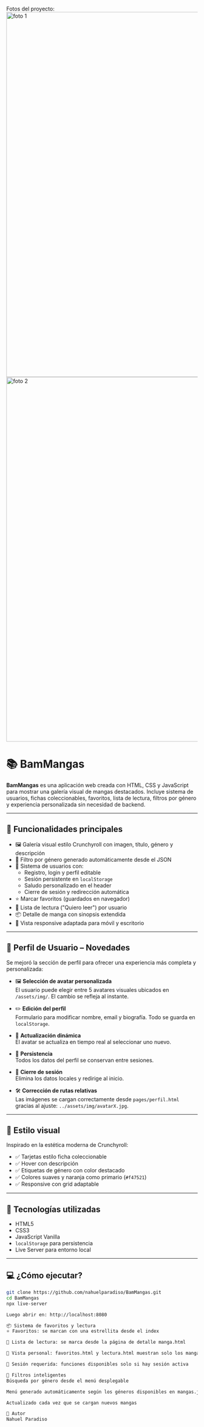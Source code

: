 Fotos del proyecto:
<img width="1903" height="961" alt="foto 1" src="https://github.com/user-attachments/assets/8a860cba-ce78-49c0-825c-a153107e86a8" />
<img width="1904" height="960" alt="foto 2" src="https://github.com/user-attachments/assets/a61261f2-d073-4ca1-8de1-fecd75696b77" />

# 📚 BamMangas

**BamMangas** es una aplicación web creada con HTML, CSS y JavaScript para mostrar una galería visual de mangas destacados. Incluye sistema de usuarios, fichas coleccionables, favoritos, lista de lectura, filtros por género y experiencia personalizada sin necesidad de backend.

---

## 🚀 Funcionalidades principales

- 🖼️ Galería visual estilo Crunchyroll con imagen, título, género y descripción
- 🔎 Filtro por género generado automáticamente desde el JSON
- 🔐 Sistema de usuarios con:
  - Registro, login y perfil editable
  - Sesión persistente en `localStorage`
  - Saludo personalizado en el header
  - Cierre de sesión y redirección automática
- ⭐ Marcar favoritos (guardados en navegador)
- 📖 Lista de lectura ("Quiero leer") por usuario
- 📦 Detalle de manga con sinopsis extendida
- 🔁 Vista responsive adaptada para móvil y escritorio

---

## 👤 Perfil de Usuario – Novedades

Se mejoró la sección de perfil para ofrecer una experiencia más completa y personalizada:

- 🖼️ **Selección de avatar personalizada**  
  El usuario puede elegir entre 5 avatares visuales ubicados en `/assets/img/`. El cambio se refleja al instante.

- ✏️ **Edición del perfil**  
  Formulario para modificar nombre, email y biografía. Todo se guarda en `localStorage`.

- 🔄 **Actualización dinámica**  
  El avatar se actualiza en tiempo real al seleccionar uno nuevo.

- 🔐 **Persistencia**  
  Todos los datos del perfil se conservan entre sesiones.

- 🚪 **Cierre de sesión**  
  Elimina los datos locales y redirige al inicio.

- 🛠️ **Corrección de rutas relativas**  
  Las imágenes se cargan correctamente desde `pages/perfil.html` gracias al ajuste: `../assets/img/avatarX.jpg`.



---

## 🎨 Estilo visual

Inspirado en la estética moderna de Crunchyroll:

- ✅ Tarjetas estilo ficha coleccionable
- ✅ Hover con descripción
- ✅ Etiquetas de género con color destacado
- ✅ Colores suaves y naranja como primario (`#f47521`)
- ✅ Responsive con grid adaptable

---

## 🧠 Tecnologías utilizadas

- HTML5
- CSS3
- JavaScript Vanilla
- `localStorage` para persistencia
- Live Server para entorno local

---

## 💻 ¿Cómo ejecutar?

```bash
git clone https://github.com/nahuelparadiso/BamMangas.git
cd BamMangas
npx live-server

Luego abrir en: http://localhost:8080

📦 Sistema de favoritos y lectura
⭐ Favoritos: se marcan con una estrellita desde el index

📖 Lista de lectura: se marca desde la página de detalle manga.html

📂 Vista personal: favoritos.html y lectura.html muestran solo los mangas marcados

🧑 Sesión requerida: funciones disponibles solo si hay sesión activa

📘 Filtros inteligentes
Búsqueda por género desde el menú desplegable

Menú generado automáticamente según los géneros disponibles en mangas.json

Actualizado cada vez que se cargan nuevos mangas

👤 Autor
Nahuel Paradiso

